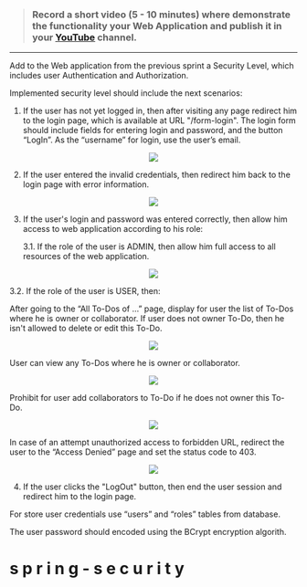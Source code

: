 > ### Record a short video (5 - 10 minutes) where demonstrate the functionality your Web Application and publish it in your [<u>YouTube</u>](https://www.youtube.com) channel.

***

Add to the Web application from the previous sprint a Security Level, which includes user Authentication and Authorization.

Implemented security level should include the next scenarios:

1. If the user has not yet logged in, then after visiting any page redirect him to the login page, which is available at URL "/form-login". The login form should include fields for entering login and password, and the button “LogIn”. As the “username” for login, use the user’s email.

<p align="center">
  <img src="https://i.ibb.co/0CDQwhP/image1.png">
</p>

2. If the user entered the invalid credentials, then redirect him back to the login page with error information.

<p align="center">
  <img src="https://i.ibb.co/4trfWzH/image2.png">
</p>

3. If the user's login and password was entered correctly, then allow him access to web application according to his role:

   3.1. If the role of the user is ADMIN, then allow him full access to all resources of the web application.
    
<p align="center">
  <img src="https://i.ibb.co/ZMc5bxj/image3.png">
</p>

   3.2. If the role of the user is USER, then:

After going to the “All To-Dos of …” page, display for user the list of To-Dos  where he is owner or collaborator. If user does not owner To-Do, then he isn't allowed  to delete or edit this To-Do.

<p align="center">
  <img src="https://i.ibb.co/tK2SZFT/image4.png">
</p>

User can view any To-Dos where he is owner or collaborator.

<p align="center">
  <img src="https://i.ibb.co/9y0R5Mq/image5.png">
</p>

Prohibit for user add collaborators  to To-Do if he does not owner this To-Do.

<p align="center">
  <img src="https://i.ibb.co/q5QnQ9C/image6.png">
</p>

In case of an attempt unauthorized access to forbidden URL, redirect the user to the “Access Denied” page and set the status code to 403.

<p align="center">
  <img src="https://i.ibb.co/Z60m21q/image7.png">
</p>

4. If the user clicks the "LogOut" button, then end the user session and redirect him to the login page.

For store user credentials use “users” and “roles” tables from database.

The user password should encoded using the BCrypt encryption algorith.
#   s p r i n g - s e c u r i t y 
 
 
